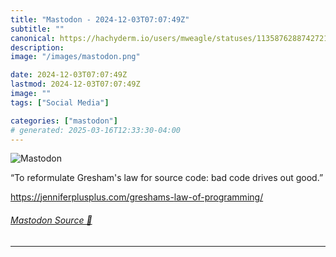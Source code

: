 ```yaml
---
title: "Mastodon - 2024-12-03T07:07:49Z"
subtitle: ""
canonical: https://hachyderm.io/users/mweagle/statuses/113587628874272110
description:
image: "/images/mastodon.png"

date: 2024-12-03T07:07:49Z
lastmod: 2024-12-03T07:07:49Z
image: ""
tags: ["Social Media"]

categories: ["mastodon"]
# generated: 2025-03-16T12:33:30-04:00
---
```

![Mastodon](/images/mastodon.png)

<p>“To reformulate Gresham&#39;s law for source code: bad code drives out good.”</p><p><a href="https://jenniferplusplus.com/greshams-law-of-programming/" target="_blank" rel="nofollow noopener noreferrer" translate="no"><span class="invisible">https://</span><span class="ellipsis">jenniferplusplus.com/greshams-</span><span class="invisible">law-of-programming/</span></a></p>


###### [Mastodon Source 🐘](https://hachyderm.io/@mweagle/113587628874272110)

___

